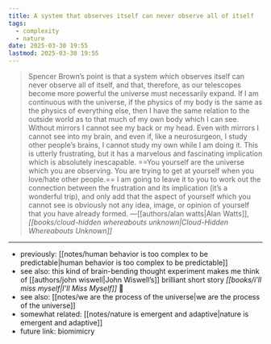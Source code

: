 ```yaml
---
title: A system that observes itself can never observe all of itself
tags:
  - complexity
  - nature
date: 2025-03-30 19:55
lastmod: 2025-03-30 19:55
---
```

> Spencer Brown’s point is that a system which observes itself can never observe all of itself, and that, therefore, as our telescopes become more powerful the universe must necessarily expand. If I am continuous with the universe, if the physics of my body is the same as the physics of everything else, then I have the same relation to the outside world as to that much of my own body which I can see. Without mirrors I cannot see my back or my head. Even with mirrors I cannot see into my brain, and even if, like a neurosurgeon, I study other people’s brains, I cannot study my own while I am doing it. This is utterly frustrating, but it has a marvelous and fascinating implication which is absolutely inescapable. ==You yourself are the universe which you are observing. You are trying to get at yourself when you love/hate other people.== I am going to leave it to you to work out the connection between the frustration and its implication (it’s a wonderful trip), and only add that the aspect of yourself which you cannot see is obviously not any idea, image, or opinion of yourself that you have already formed. —[[authors/alan watts|Alan Watts]], *[[books/cloud-hidden whereabouts unknown|Cloud-Hidden Whereabouts Unknown]]*

---
- previously: [[notes/human behavior is too complex to be predictable|human behavior is too complex to be predictable]]
- see also: this kind of brain-bending thought experiment makes me think of [[authors/john wiswell|John Wiswell’s]] brilliant short story *[[books/i’ll miss myself|I’ll Miss Myself]]* 🥲
- see also: [[notes/we are the process of the universe|we are the process of the universe]]
- somewhat related: [[notes/nature is emergent and adaptive|nature is emergent and adaptive]]
- future link: biomimicry 
